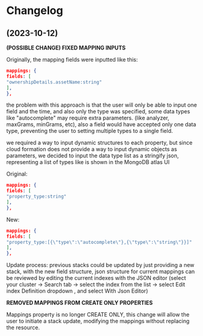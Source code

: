 # Changelog

## (2023-10-12)

**(POSSIBLE CHANGE) FIXED MAPPING INPUTS**

Originally, the mapping fields were inputted like this:
``` json
mappings: {
fields: [
"ownershipDetails.assetName:string"
],
},
``` 

the problem with this approach  is that the user will only be able to input one field and the time, and also only the type
was specified, some data types like "autocomplete" may require extra parameters. (like analyzer, maxGrams, minGrams, etc),
also a field would have accepted only one data type, preventing the user to setting multiple types to a single field. 

we required a way to input dynamic structures to each property, but since cloud formation does not provide a way to
input dynamic objects as parameters, we decided to input the data type list as a stringify json,
representing a list of types like is shown in the MongoDB atlas UI

Original:
``` json
mappings: {
fields: [
"property_type:string"
],
},
``` 

New:
``` json
mappings: {
fields: [
"property_type:[{\"type\":\"autocomplete\"},{\"type\":\"string\"}}]"
],
},
```

Update process: previous stacks could be updated by just providing a new stack, with the new field structure, json structure
for current mappings can be reviewed by editing the current indexes with the JSON editor 
(select your cluster -> Search tab -> select the index from the list -> select Edit index Definition dropdown , and select With Json Editor)

**REMOVED MAPPINGS FROM CREATE ONLY PROPERTIES**

Mappings property is no longer CREATE ONLY, this change will allow the user to initiate a stack update, modifying the 
mappings without replacing the resource.